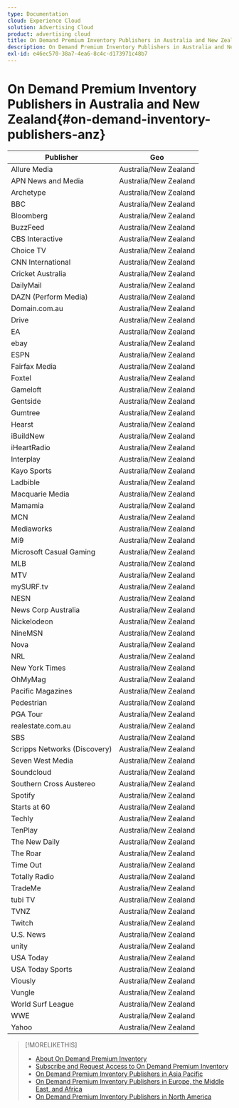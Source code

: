 ```yaml
---
type: Documentation
cloud: Experience Cloud
solution: Advertising Cloud
product: advertising cloud
title: On Demand Premium Inventory Publishers in Australia and New Zealand
description: On Demand Premium Inventory Publishers in Australia and New Zealand
exl-id: e46ec570-38a7-4ea6-8c4c-d173971c48b7
---
```

# On Demand Premium Inventory Publishers in Australia and New Zealand{#on-demand-inventory-publishers-anz}

<!-- get from Amanda Cabrera <acabrera@adobe.com> -->

| Publisher                    | Geo          |
|------------------------------|--------------|
| Allure Media                 | Australia/New Zealand |
| APN News and Media           | Australia/New Zealand |
| Archetype                    | Australia/New Zealand |
| BBC                          | Australia/New Zealand |
| Bloomberg                    | Australia/New Zealand |
| BuzzFeed                     | Australia/New Zealand |
| CBS Interactive              | Australia/New Zealand |
| Choice TV                    | Australia/New Zealand |
| CNN International            | Australia/New Zealand |
| Cricket Australia            | Australia/New Zealand |
| DailyMail                    | Australia/New Zealand |
| DAZN (Perform Media)         | Australia/New Zealand |
| Domain.com.au                | Australia/New Zealand |
| Drive                        | Australia/New Zealand |
| EA                           | Australia/New Zealand |
| ebay                         | Australia/New Zealand |
| ESPN                         | Australia/New Zealand |
| Fairfax Media                | Australia/New Zealand |
| Foxtel                       | Australia/New Zealand |
| Gameloft                     | Australia/New Zealand |
| Gentside                     | Australia/New Zealand |
| Gumtree                      | Australia/New Zealand |
| Hearst                       | Australia/New Zealand |
| iBuildNew                    | Australia/New Zealand |
| iHeartRadio                  | Australia/New Zealand |
| Interplay                    | Australia/New Zealand |
| Kayo Sports                  | Australia/New Zealand |
| Ladbible                     | Australia/New Zealand |
| Macquarie Media              | Australia/New Zealand |
| Mamamia                      | Australia/New Zealand |
| MCN                          | Australia/New Zealand |
| Mediaworks                   | Australia/New Zealand |
| Mi9                          | Australia/New Zealand |
| Microsoft Casual Gaming      | Australia/New Zealand |
| MLB                          | Australia/New Zealand |
| MTV                          | Australia/New Zealand |
| mySURF.tv                    | Australia/New Zealand |
| NESN                         | Australia/New Zealand |
| News Corp Australia          | Australia/New Zealand |
| Nickelodeon                  | Australia/New Zealand |
| NineMSN                      | Australia/New Zealand |
| Nova                         | Australia/New Zealand |
| NRL                          | Australia/New Zealand |
| New York Times               | Australia/New Zealand |
| OhMyMag                      | Australia/New Zealand |
| Pacific Magazines            | Australia/New Zealand |
| Pedestrian                   | Australia/New Zealand |
| PGA Tour                     | Australia/New Zealand |
| realestate.com.au            | Australia/New Zealand |
| SBS                          | Australia/New Zealand |
| Scripps Networks (Discovery) | Australia/New Zealand |
| Seven West Media             | Australia/New Zealand |
| Soundcloud                   | Australia/New Zealand |
| Southern Cross Austereo      | Australia/New Zealand |
| Spotify                      | Australia/New Zealand |
| Starts at 60                 | Australia/New Zealand |
| Techly                       | Australia/New Zealand |
| TenPlay                      | Australia/New Zealand |
| The New Daily                | Australia/New Zealand |
| The Roar                     | Australia/New Zealand |
| Time Out                     | Australia/New Zealand |
| Totally Radio                | Australia/New Zealand |
| TradeMe                      | Australia/New Zealand |
| tubi TV                      | Australia/New Zealand |
| TVNZ                         | Australia/New Zealand |
| Twitch                       | Australia/New Zealand |
| U.S. News                    | Australia/New Zealand |
| unity                        | Australia/New Zealand |
| USA Today                    | Australia/New Zealand |
| USA Today Sports             | Australia/New Zealand |
| Viously                      | Australia/New Zealand |
| Vungle                       | Australia/New Zealand |
| World Surf League            | Australia/New Zealand |
| WWE                          | Australia/New Zealand |
| Yahoo                        | Australia/New Zealand |

>[!MORELIKETHIS]
>
>* [About On Demand Premium Inventory](on-demand-inventory-about.md)
>* [Subscribe and Request Access to On Demand Premium Inventory](on-demand-inventory-subscribe.md)
>* [On Demand Premium Inventory Publishers in Asia Pacific](on-demand-inventory-publishers-apac.md)
>* [On Demand Premium Inventory Publishers in Europe, the Middle East, and Africa](on-demand-inventory-publishers-emea.md)
>* [On Demand Premium Inventory Publishers in North America](on-demand-inventory-publishers-na.md)
